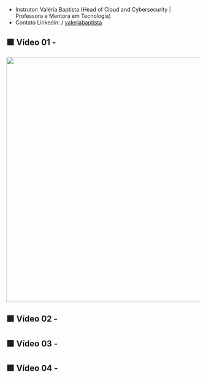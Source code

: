- Instrutor: Valéria Baptista (Head of Cloud and Cybersecurity | Professora e Mentora em Tecnologia)
- Contato Linkedin: / [valeriabaptista](https://www.linkedin.com/in/valeriabaptista/) 

## 🟩 Vídeo 01 - 

<p align="center">
    <img src="images/image-2.png" alt="" width="640">
</p>

## 🟩 Vídeo 02 - 



## 🟩 Vídeo 03 - 



## 🟩 Vídeo 04 - 

